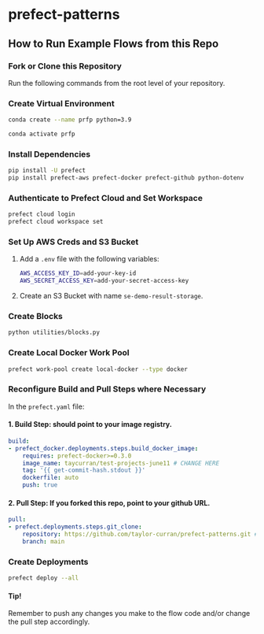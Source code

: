 # prefect-patterns

## How to Run Example Flows from this Repo

### Fork or Clone this Repository
Run the following commands from the root level of your repository.

### Create Virtual Environment
```bash
conda create --name prfp python=3.9
```
```bash
conda activate prfp
```

### Install Dependencies

```bash
pip install -U prefect 
pip install prefect-aws prefect-docker prefect-github python-dotenv
```

### Authenticate to Prefect Cloud and Set Workspace
```bash
prefect cloud login
prefect cloud workspace set
```

### Set Up AWS Creds and S3 Bucket
1. Add a `.env` file with the following variables:
    ```bash
    AWS_ACCESS_KEY_ID=add-your-key-id
    AWS_SECRET_ACCESS_KEY=add-your-secret-access-key
    ```
2. Create an S3 Bucket with name `se-demo-result-storage`.
### Create Blocks
```bash
python utilities/blocks.py
```
### Create Local Docker Work Pool
```bash
prefect work-pool create local-docker --type docker
```

### Reconfigure Build and Pull Steps where Necessary
In the `prefect.yaml` file:
#### 1. **Build Step:** should point to your image registry.
```yaml
build:
- prefect_docker.deployments.steps.build_docker_image:
    requires: prefect-docker>=0.3.0
    image_name: taycurran/test-projects-june11 # CHANGE HERE
    tag: '{{ get-commit-hash.stdout }}'
    dockerfile: auto
    push: true
```
#### 2. **Pull Step:** If you forked this repo, point to your github URL.
```yaml
pull:
- prefect.deployments.steps.git_clone:
    repository: https://github.com/taylor-curran/prefect-patterns.git # CHANGE HERE
    branch: main
```

### Create Deployments
```bash
prefect deploy --all
```

#### Tip!
Remember to push any changes you make to the flow code and/or change the pull step accordingly.
